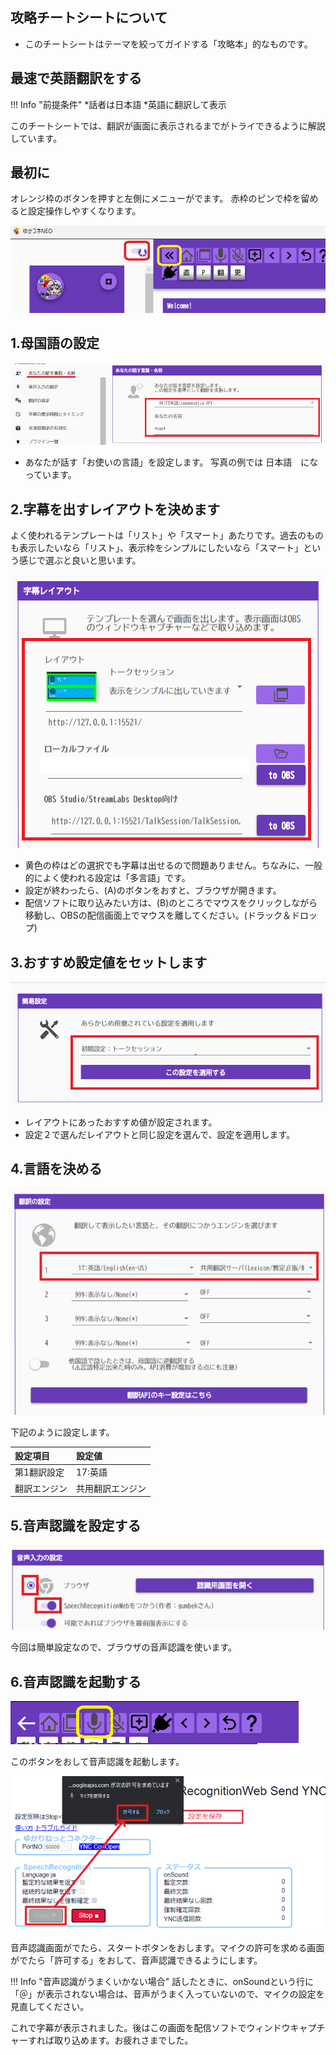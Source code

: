 ## 攻略チートシートについて

* このチートシートはテーマを絞ってガイドする「攻略本」的なものです。

## 最速で英語翻訳をする

!!! Info "前提条件"
    *話者は日本語
    *英語に翻訳して表示

このチートシートでは、翻訳が画面に表示されるまでがトライできるように解説しています。

## 最初に

オレンジ枠のボタンを押すと左側にメニューがでます。
赤枠のピンで枠を留めると設定操作しやすくなります。

![alt text](./images/cs_en_p8.png)

## 1.母国語の設定

![母国語](images/cs_en_p1.png)

* あなたが話す「お使いの言語」を設定します。 写真の例では 日本語　になっています。

## 2.字幕を出すレイアウトを決めます

よく使われるテンプレートは「リスト」や「スマート」あたりです。過去のものも表示したいなら「リスト」、表示枠をシンプルにしたいなら「スマート」という感じで選ぶと良いと思います。

![レイアウト](images/cs_en_p2.png)

* 黄色の枠はどの選択でも字幕は出せるので問題ありません。ちなみに、一般的によく使われる設定は「多言語」です。
* 設定が終わったら、(A)のボタンをおすと、ブラウザが開きます。
* 配信ソフトに取り込みたい方は、(B)のところでマウスをクリックしながら移動し、OBSの配信画面上でマウスを離してください。(ドラック＆ドロップ)

## 3.おすすめ設定値をセットします

![レイアウト](images/cs_en_p7.png)

* レイアウトにあったおすすめ値が設定されます。
* 設定２で選んだレイアウトと同じ設定を選んで、設定を適用します。

## 4.言語を決める

![言語設定](images/cs_en_p3.png)

下記のように設定します。

|設定項目    |設定値                 |
|:----------|:----------------------|
| 第1翻訳設定|17:英語                |
|翻訳エンジン|共用翻訳エンジン    |

## 5.音声認識を設定する

![音声認識](images/cs_en_p4.png)

今回は簡単設定なので、ブラウザの音声認識を使います。

## 6.音声認識を起動する

![音声認識起動](images/cs_en_p5.png)

このボタンをおして音声認識を起動します。

![音声認識起動](images/cs_en_p6.png)

音声認識画面がでたら、スタートボタンをおします。マイクの許可を求める画面がでたら「許可する」をおして、音声認識できるようにします。

!!! Info "音声認識がうまくいかない場合"
    話したときに、onSoundという行に「＠」が表示されない場合は、音声がうまく入っていないので、マイクの設定を見直してください。

これで字幕が表示されました。後はこの画面を配信ソフトでウィンドウキャプチャーすれば取り込めます。お疲れさまでした。
